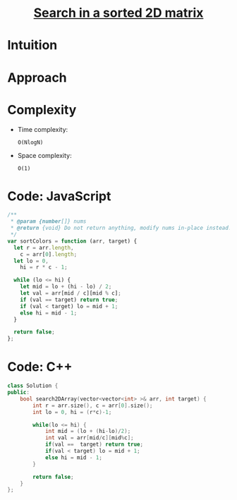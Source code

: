 <h1 align="center"><a href="#" target="_blank">Search in a sorted 2D matrix</a></h1>

# Intuition

<!-- Describe your first thoughts on how to solve this problem. -->

# Approach

<!-- Describe your approach to solving the problem. -->

# Complexity

- Time complexity:
  <!-- Add your time complexity here, e.g. $$O(n)$$ -->

  `O(NlogN)`

- Space complexity:
  <!-- Add your space complexity here, e.g. $$O(n)$$ -->
  `O(1)`

# Code: JavaScript

```javascript
/**
 * @param {number[]} nums
 * @return {void} Do not return anything, modify nums in-place instead.
 */
var sortColors = function (arr, target) {
  let r = arr.length,
    c = arr[0].length;
  let lo = 0,
    hi = r * c - 1;

  while (lo <= hi) {
    let mid = lo + (hi - lo) / 2;
    let val = arr[mid / c][mid % c];
    if (val == target) return true;
    if (val < target) lo = mid + 1;
    else hi = mid - 1;
  }

  return false;
};
```

# Code: C++

```c++
class Solution {
public:
    bool search2DArray(vector<vector<int> >& arr, int target) {
        int r = arr.size(), c = arr[0].size();
        int lo = 0, hi = (r*c)-1;

        while(lo <= hi) {
            int mid = (lo + (hi-lo)/2);
            int val = arr[mid/c][mid%c];
            if(val ==  target) return true;
            if(val < target) lo = mid + 1;
            else hi = mid - 1;
        }

        return false;
    }
};
```
